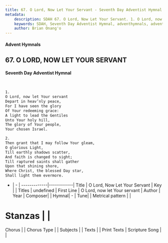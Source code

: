 ```yaml
---
title: 67. O Lord, Now Let Your Servant - Seventh Day Adventist Hymnal
metadata:
    description: SDAH 67. O Lord, Now Let Your Servant. 1. O Lord, now let Your servant Depart in heav’nly peace, For I have seen the glory Of Your redeeming grace: A light to lead the Gentiles Unto Your holy hill, The glory of Your people, Your chosen Israel.
    keywords: SDAH, Seventh Day Adventist Hymnal, adventhymnals, advent hymnals, O Lord, Now Let Your Servant, O Lord, now let Your servant 
    author: Brian Onang'o
---
```


#### Advent Hymnals
## 67. O LORD, NOW LET YOUR SERVANT
#### Seventh Day Adventist Hymnal

```txt


1.
O Lord, now let Your servant
Depart in heav’nly peace,
For I have seen the glory
Of Your redeeming grace:
A light to lead the Gentiles
Unto Your holy hill,
The glory of Your people,
Your chosen Israel.

2.
Then grant that I may follow Your gleam,
O glorious Light,
Till earthly shadows scatter,
And faith is changed to sight;
Till raptured saints shall gather
Upon that shining shore,
Where Christ, the blessed Day star,
Shall light them evermore.


```

- |   -  |
-------------|------------|
Title | O Lord, Now Let Your Servant |
Key |  |
Titles | undefined |
First Line | O Lord, now let Your servant |
Author | 
Year | 
Composer|  |
Hymnal|  - |
Tune|  |
Metrical pattern | |
# Stanzas |  |
Chorus |  |
Chorus Type |  |
Subjects |  |
Texts |  |
Print Texts | 
Scripture Song |  |
  
